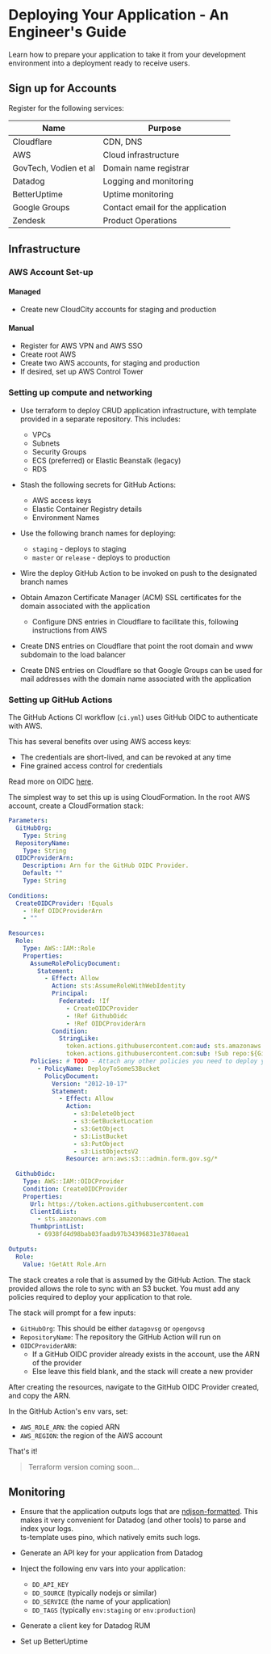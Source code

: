# Deploying Your Application - An Engineer's Guide

Learn how to prepare your application to take it from your development
environment into a deployment ready to receive users.

## Sign up for Accounts

Register for the following services:

| Name                  | Purpose                           |
| --------------------- | --------------------------------- |
| Cloudflare            | CDN, DNS                          |
| AWS                   | Cloud infrastructure              |
| GovTech, Vodien et al | Domain name registrar             |
| Datadog               | Logging and monitoring            |
| BetterUptime          | Uptime monitoring                 |
| Google Groups         | Contact email for the application |
| Zendesk               | Product Operations                |

## Infrastructure

### AWS Account Set-up

#### Managed

- Create new CloudCity accounts for staging and production

#### Manual

- Register for AWS VPN and AWS SSO
- Create root AWS
- Create two AWS accounts, for staging and production
- If desired, set up AWS Control Tower

### Setting up compute and networking

- Use terraform to deploy CRUD application infrastructure, with
  template provided in a separate repository. This includes:
  - VPCs
  - Subnets
  - Security Groups
  - ECS (preferred) or Elastic Beanstalk (legacy)
  - RDS

- Stash the following secrets for GitHub Actions:
  - AWS access keys
  - Elastic Container Registry details
  - Environment Names

- Use the following branch names for deploying:
  - `staging` - deploys to staging
  - `master` or `release` - deploys to production

- Wire the deploy GitHub Action to be invoked on push to
  the designated branch names

- Obtain Amazon Certificate Manager (ACM) SSL certificates for
  the domain associated with the application
  - Configure DNS entries in Cloudflare to facilitate this,
      following instructions from AWS

- Create DNS entries on Cloudflare that point the root domain
  and www subdomain to the load balancer

- Create DNS entries on Cloudflare so that Google Groups
  can be used for mail addresses with the domain name associated
  with the application

### Setting up GitHub Actions

The GitHub Actions CI workflow (`ci.yml`) uses GitHub OIDC to authenticate with AWS.

This has several benefits over using AWS access keys:

- The credentials are short-lived, and can be revoked at any time
- Fine grained access control for credentials

Read more on OIDC [here](https://docs.github.com/en/actions/deployment/security-hardening-your-deployments/about-security-hardening-with-openid-connect).

The simplest way to set this up is using CloudFormation. In the root AWS account, create a CloudFormation stack:

```yaml
Parameters:
  GitHubOrg:
    Type: String
  RepositoryName:
    Type: String
  OIDCProviderArn:
    Description: Arn for the GitHub OIDC Provider.
    Default: ""
    Type: String
​
Conditions:
  CreateOIDCProvider: !Equals
    - !Ref OIDCProviderArn
    - ""
​
Resources:
  Role:
    Type: AWS::IAM::Role
    Properties:
      AssumeRolePolicyDocument:
        Statement:
          - Effect: Allow
            Action: sts:AssumeRoleWithWebIdentity
            Principal:
              Federated: !If
                - CreateOIDCProvider
                - !Ref GithubOidc
                - !Ref OIDCProviderArn
            Condition:
              StringLike:
                token.actions.githubusercontent.com:aud: sts.amazonaws.com
                token.actions.githubusercontent.com:sub: !Sub repo:${GitHubOrg}/${RepositoryName}:*
      Policies: # TODO - Attach any other policies you need to deploy your app (ECR, EB)
        - PolicyName: DeployToSomeS3Bucket
          PolicyDocument:
            Version: "2012-10-17"
            Statement:
              - Effect: Allow
                Action:
                  - s3:DeleteObject
                  - s3:GetBucketLocation
                  - s3:GetObject
                  - s3:ListBucket
                  - s3:PutObject
                  - s3:ListObjectsV2
                Resource: arn:aws:s3:::admin.form.gov.sg/*
​
  GithubOidc:
    Type: AWS::IAM::OIDCProvider
    Condition: CreateOIDCProvider
    Properties:
      Url: https://token.actions.githubusercontent.com
      ClientIdList:
        - sts.amazonaws.com
      ThumbprintList:
        - 6938fd4d98bab03faadb97b34396831e3780aea1
​
Outputs:
  Role:
    Value: !GetAtt Role.Arn
```

The stack creates a role that is assumed by the GitHub Action. The stack provided allows the role to sync with an S3 bucket. You must add any policies required to deploy your application to that role.

The stack will prompt for a few inputs:

- `GitHubOrg`: This should be either `datagovsg` or `opengovsg`
- `RepositoryName`: The repository the GitHub Action will run on
- `OIDCProviderARN`:
  - If a GitHub OIDC provider already exists in the account, use the ARN of the provider
  - Else leave this field blank, and the stack will create a new provider

After creating the resources, navigate to the GitHub OIDC Provider created, and copy the ARN.

In the GitHub Action's env vars, set:

- `AWS_ROLE_ARN`: the copied ARN
- `AWS_REGION`: the region of the AWS account

That's it!

> Terraform version coming soon...

## Monitoring

- Ensure that the application outputs logs that are
  [ndjson-formatted](https://ndjson.org). This makes it very
  convenient for Datadog (and other tools) to parse and index
  your logs.  
  ts-template uses pino, which natively emits such logs.

- Generate an API key for your application from Datadog

- Inject the following env vars into your application:
  - `DD_API_KEY`
  - `DD_SOURCE` (typically nodejs or similar)
  - `DD_SERVICE` (the name of your application)
  - `DD_TAGS` (typically `env:staging` or `env:production`)

- Generate a client key for Datadog RUM

- Set up BetterUptime
